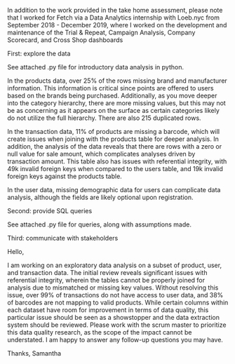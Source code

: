 In addition to the work provided in the take home assessment, please note that I worked for Fetch via a Data Analytics internship with Loeb.nyc from September 2018 - December 2019, where I worked on the development and maintenance of the Trial & Repeat, Campaign Analysis, Company Scorecard, and Cross Shop dashboards

First: explore the data

See attached .py file for introductory data analysis in python. 

In the products data, over 25% of the rows missing brand and manufacturer information. This information is critical since points are offered to users based on the brands being purchased. Additionally, as you move deeper into the category hierarchy, there are more missing values, but this may not be as concerning as it appears on the surface as certain categories likely do not utilize the full hierarchy. There are also 215 duplicated rows.

In the transaction data, 11% of products are missing a barcode, which will create issues when joining with the products table for deeper analysis. In addition, the analysis of the data reveals that there are rows with a zero or null value for sale amount, which complicates analyses driven by transaction amount. This table also has issues with referential integrity, with 49k invalid foreign keys when compared to the users table, and 19k invalid foreign keys against the products table.

In the user data, missing demographic data for users can complicate data analysis, although the fields are likely optional upon registration.

Second: provide SQL queries

See attached .py file for queries, along with assumptions made.

Third: communicate with stakeholders

Hello,

I am working on an exploratory data analysis on a subset of product, user, and transaction data. The initial review reveals significant issues with referential integrity, wherein the tables cannot be properly joined for analysis due to mismatched or missing key values. Without resolving this issue, over 99% of transactions do not have access to user data, and 38% of barcodes are not mapping to valid products. While certain columns within each dataset have room for improvement in terms of data quality, this particular issue should be seen as a showstopper and the data extraction system should be reviewed. Please work with the scrum master to prioritize this data quality research, as the scope of the impact cannot be understated. I am happy to answer any follow-up questions you may have.

Thanks,
Samantha
